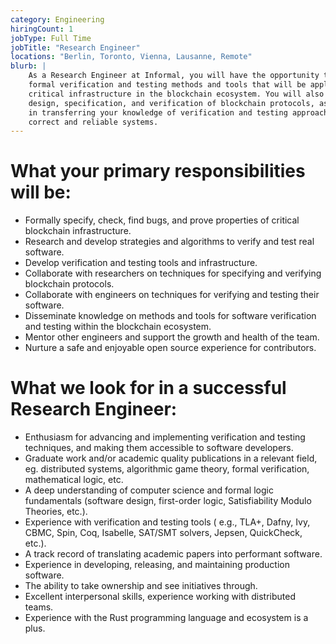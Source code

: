 ```yaml
---
category: Engineering
hiringCount: 1
jobType: Full Time
jobTitle: "Research Engineer"
locations: "Berlin, Toronto, Vienna, Lausanne, Remote"
blurb: |
    As a Research Engineer at Informal, you will have the opportunity to design and implement
    formal verification and testing methods and tools that will be applied for correctness assurance of
    critical infrastructure in the blockchain ecosystem. You will also be involved in the
    design, specification, and verification of blockchain protocols, as well as
    in transferring your knowledge of verification and testing approaches to support development of
    correct and reliable systems.
---
```


# What your primary responsibilities will be:

- Formally specify, check, find bugs, and prove properties of critical blockchain infrastructure.
- Research and develop strategies and algorithms to verify and test real software.
- Develop verification and testing tools and infrastructure.
- Collaborate with researchers on techniques for specifying and verifying blockchain protocols.
- Collaborate with engineers on techniques for verifying and testing their software.
- Disseminate knowledge on methods and tools for software verification and testing within the blockchain ecosystem.
- Mentor other engineers and support the growth and health of the team.
- Nurture a safe and enjoyable open source experience for contributors.

# What we look for in a successful Research Engineer:

- Enthusiasm for advancing and implementing verification and testing techniques, and making them accessible to software developers.
- Graduate work and/or academic quality publications in a relevant field, eg. distributed systems, algorithmic game theory, formal verification, mathematical logic, etc.
- A deep understanding of computer science and formal logic fundamentals (software design, first-order logic, Satisfiability Modulo Theories, etc.).
- Experience with verification and testing tools ( e.g., TLA+, Dafny, Ivy, CBMC, Spin, Coq, Isabelle, SAT/SMT solvers, Jepsen, QuickCheck, etc.).
- A track record of translating academic papers into performant software.
- Experience in developing, releasing, and maintaining production software.
- The ability to take ownership and see initiatives through.
- Excellent interpersonal skills, experience working with distributed teams.
- Experience with the Rust programming language and ecosystem is a plus.
